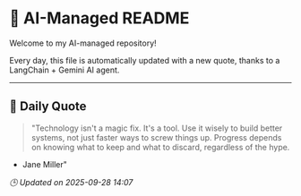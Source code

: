 # 🧠 AI-Managed README

Welcome to my AI-managed repository!

Every day, this file is automatically updated with a new quote, thanks to a LangChain + Gemini AI agent.

---

## 📅 Daily Quote

> "Technology isn't a magic fix. It's a tool.
Use it wisely to build better systems,
not just faster ways to screw things up.
Progress depends on knowing what to keep
and what to discard, regardless of the hype.
- Jane Miller"

*🕒 Updated on 2025-09-28 14:07*